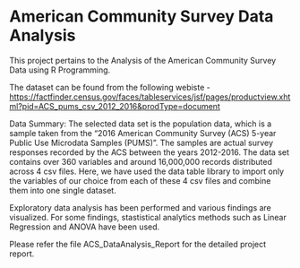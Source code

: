 # American Community Survey Data Analysis

This project pertains to the Analysis of the American Community Survey Data using R Programming.

The dataset can be found from the following webiste - https://factfinder.census.gov/faces/tableservices/jsf/pages/productview.xhtml?pid=ACS_pums_csv_2012_2016&prodType=document

Data Summary:
The selected data set is the population data, which is a sample taken from the “2016 American Community Survey (ACS) 5-year Public Use Microdata Samples (PUMS)”. The samples are actual survey responses recorded by the ACS between the years 2012-2016. The data set contains over 360 variables and around 16,000,000 records distributed across 4 csv files. Here, we have used the data table library to import only the variables of our choice from each of these 4 csv files and combine them into one single dataset.

Exploratory data analysis has been performed and various findings are visualized. For some findings, stastistical analytics methods such as Linear Regression and ANOVA have been used. 

Please refer the file ACS_DataAnalysis_Report for the detailed project report.
